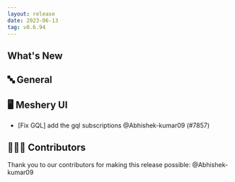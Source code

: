 ```yaml
---
layout: release
date: 2023-06-13
tag: v0.6.94
---
```


## What's New

## 🔤 General

## 🖥 Meshery UI

- [Fix GQL] add the gql subscriptions @Abhishek-kumar09 (#7857)

## 👨🏽‍💻 Contributors

Thank you to our contributors for making this release possible:
@Abhishek-kumar09
